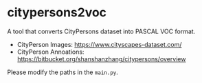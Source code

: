 # citypersons2voc
A tool that converts CityPersons dataset into PASCAL VOC format.  
* CityPerson Images: https://www.cityscapes-dataset.com/  
* CityPerson Annoations: https://bitbucket.org/shanshanzhang/citypersons/overview  
  
Please modify the paths in the `main.py`.
